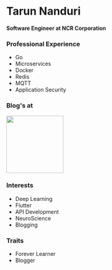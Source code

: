 # Tarun Nanduri

<b> Software Engineer at NCR Corporation </b>

### Professional Experience
* Go
* Microservices
* Docker
* Redis
* MQTT
* Application Security

### Blog's at

<a href="https://learnai1.home.blog/"><img src="https://learnai1home.files.wordpress.com/2020/05/cropped-helloworld.png?w=300" height=150 width=150></a>

### Interests

* Deep Learning
* Flutter
* API Development
* NeuroScience
* Blogging

### Traits

* Forever Learner
* Blogger
